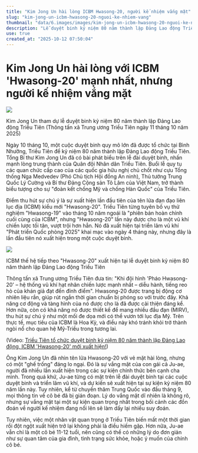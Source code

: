 ```yaml
---
title: "Kim Jong Un hài lòng ICBM Hwasong-20, người kế nhiệm vắng mặt"
slug: "kim-jong-un-icbm-hwasong-20-nguoi-ke-nhiem-vang"
thumbnail: "data/6.images/images/kim-jong-un-icbm-hwasong-20-nguoi-ke-nhiem-vang.webp"
description: "Lễ duyệt binh kỷ niệm 80 năm thành lập Đảng Lao động Triều Tiên đã ra mắt ICBM Hwasong-20 mới, nhưng sự vắng mặt của con gái Kim Jong Un, Ju-ae, đã làm dấy lên suy đoán về người kế nhiệm."
use: true
created_at: "2025-10-12 07:50:04"
---
```


# Kim Jong Un hài lòng với ICBM 'Hwasong-20' mạnh nhất, nhưng người kế nhiệm vắng mặt


![](/images/title-1760198397571.webp)

Kim Jong Un tham dự lễ duyệt binh kỷ niệm 80 năm thành lập Đảng Lao động Triều Tiên (Thông tấn xã Trung ương Triều Tiên ngày 11 tháng 10 năm 2025)

Ngày 10 tháng 10, một cuộc duyệt binh quy mô lớn đã được tổ chức tại Bình Nhưỡng, Triều Tiên để kỷ niệm 80 năm thành lập Đảng Lao động Triều Tiên. Tổng Bí thư Kim Jong Un đã có bài phát biểu trên lễ đài duyệt binh, nhấn mạnh lòng trung thành của Quân đội Nhân dân Triều Tiên. Buổi lễ quy tụ các quan chức cấp cao của các quốc gia hữu nghị chủ chốt như cựu Tổng thống Nga Medvedev (Phó Chủ tịch Hội đồng An ninh), Thủ tướng Trung Quốc Lý Cường và Bí thư Đảng Cộng sản Tô Lâm của Việt Nam, trở thành biểu tượng cho sự "đoàn kết chống Mỹ và chống Hàn Quốc" của Triều Tiên.

Điểm thu hút sự chú ý là sự xuất hiện lần đầu tiên của tên lửa đạn đạo liên lục địa (ICBM) kiểu mới "Hwasong-20". Triều Tiên từng tuyên bố vụ thử nghiệm "Hwasong-19" vào tháng 10 năm ngoái là "phiên bản hoàn chỉnh cuối cùng của ICBM", nhưng "Hwasong-20" lần này được cho là một vũ khí chiến lược tối tân, vượt trội hơn hẳn. Nó đã xuất hiện tại triển lãm vũ khí "Phát triển Quốc phòng 2025" khai mạc vào ngày 4 tháng này, nhưng đây là lần đầu tiên nó xuất hiện trong một cuộc duyệt binh.

![](/images/image-1760198465489.webp)

ICBM thế hệ tiếp theo "Hwasong-20" xuất hiện tại lễ duyệt binh kỷ niệm 80 năm thành lập Đảng Lao động Triều Tiên

Thông tấn xã Trung ương Triều Tiên đưa tin: "Khi đội hình 'Pháo Hwasong-20' – hệ thống vũ khí hạt nhân chiến lược mạnh nhất – diễu hành, tiếng reo hò của khán giả đạt đến đỉnh điểm". Hwasong-20 được trang bị động cơ nhiên liệu rắn, giúp rút ngắn thời gian chuẩn bị phóng so với trước đây. Khả năng cơ động và tàng hình của nó được cho là đã được cải thiện đáng kể. Hơn nữa, còn có khả năng nó được thiết kế để mang nhiều đầu đạn (MIRV), thu hút sự chú ý như một mối đe dọa mới có thể vươn tới lục địa Mỹ. Trên thực tế, mục tiêu của ICBM là Hoa Kỳ, và điều này khó tránh khỏi trở thành ngòi nổ cho quan hệ Mỹ-Triều trong tương lai.

(Video: [Triều Tiên tổ chức duyệt binh kỷ niệm 80 năm thành lập Đảng Lao động, ICBM 'Hwasong-20' mới xuất hiện!](https://www.youtube.com/live/IhetjRsZ_J8))

Ông Kim Jong Un đã nhìn tên lửa Hwasong-20 với vẻ mặt hài lòng, nhưng có một "ghế trống" đáng lo ngại. Đó là sự vắng mặt của con gái cả Ju-ae, người đã nhiều lần xuất hiện trong các sự kiện chính thức bên cạnh cha mình. Trong quá khứ, Ju-ae từng có mặt trên lễ đài duyệt binh tại các cuộc duyệt binh và triển lãm vũ khí, và dự kiến sẽ xuất hiện tại sự kiện kỷ niệm 80 năm lần này. Tuy nhiên, kể từ chuyến thăm Trung Quốc vào đầu tháng 9, mọi thông tin về cô bé đã bị gián đoạn. Lý do vắng mặt dĩ nhiên là không rõ, nhưng sự vắng mặt tại một sự kiện quan trọng nhất trong bối cảnh các đồn đoán về người kế nhiệm đang nổi lên sẽ làm dấy lại nhiều suy đoán.

Tuy nhiên, việc một nhân vật quan trọng ở Triều Tiên biến mất một thời gian rồi đột ngột xuất hiện trở lại không phải là điều hiếm gặp. Hơn nữa, Ju-ae vẫn chỉ là một cô bé 11-12 tuổi, nên cũng có thể có những lý do đơn giản như sự quan tâm của gia đình, tình trạng sức khỏe, hoặc ý muốn của chính cô bé.